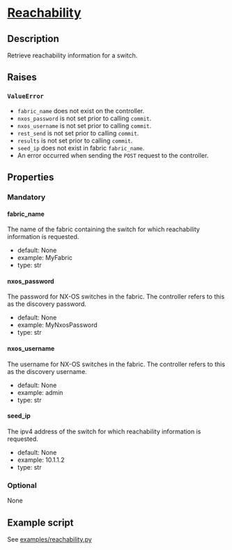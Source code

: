 # [Reachability]

## Description

Retrieve reachability information for a switch.

[Reachability]: https://github.com/allenrobel/ndfc-python/blob/main/lib/ndfc_python/reachability.py

## Raises

### `ValueError`

* `fabric_name` does not exist on the controller.
* `nxos_password` is not set prior to calling `commit`.
* `nxos_username` is not set prior to calling `commit`.
* `rest_send` is not set prior to calling `commit`.
* `results` is not set prior to calling `commit`.
* `seed_ip` does not exist in fabric `fabric_name`.
* An error occurred when sending the `POST` request to the controller.

## Properties

### Mandatory

#### fabric_name

The name of the fabric containing the switch for which reachability information
is requested.

- default: None
- example: MyFabric
- type: str

#### nxos_password

The password for NX-OS switches in the fabric.
The controller refers to this as the discovery password.

- default: None
- example: MyNxosPassword
- type: str

#### nxos_username

The username for NX-OS switches in the fabric.
The controller refers to this as the discovery username.

- default: None
- example: admin
- type: str

#### seed_ip

The ipv4 address of the switch for which reachability information is requested.

- default: None
- example: 10.1.1.2
- type: str

### Optional

None

## Example script

See [examples/reachability.py](../scripts/reachability.md)

